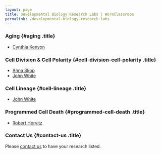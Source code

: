 ```yaml
---
layout: page
title: Developmental Biology Research Labs | WormClassroom
permalink: /developmental-biology-research-labs
---
```

<div>

### Aging {#aging .title}

-   [Cynthia
    Kenyon](https://www.ucsf.edu/neurosc/faculty/neuro_kenyon.html)

### Cell Division & Cell Polarity {#cell-division-cell-polarity .title}

-   [Ahna Skop](http://skoplab.weebly.com/)
-   [John White](http://www.molbio.wisc.edu/white)

### Cell Lineage {#cell-lineage .title}

-   [John White](http://www.molbio.wisc.edu/white)

### Programmed Cell Death {#programmed-cell-death .title}

-   [Robert Horvitz](http://web.mit.edu/horvitz/www/)

### Contact Us {#contact-us .title}

Please [contact us](contact) to have your research listed.

</div>
